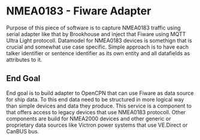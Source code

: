 # NMEA0183 - Fiware Adapter

Purpose of this piece of software is to capture NMEA0183 traffic using serial adapter like that by Brookhouse and
inject that Fiware using MQTT Ultra Light protocoll. Datamodel for NMEA0183 devices is somethign that is crucial and 
somewhat use case specific. Simple approach is to have each talker identifier or sentence identifier as its own entity 
and all datafields as attributes to it.

## End Goal
End goal is to build adapter to OpenCPN that can use Fiware as data source for ship data. To this end data need to be 
structured in more logical way than simple devices and data they produce. This service is a component to that offers 
access to legacy devices that use NMEA0183 protocoll. Other components are build for NMEA2000 devices and other 
generic or proprietary data sources like Victron power systems that use VE.Direct or CanBUS bus. 

